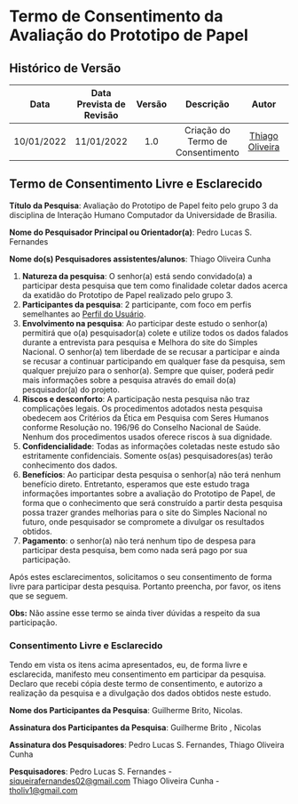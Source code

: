 # Termo de Consentimento da Avaliação do Prototipo de Papel
## <a>Histórico de Versão</a>

|Data|Data Prevista de Revisão|Versão|Descrição|Autor|Revisor|
| :----------: |:----------:| :------: | :-----------: | :---------: |:---------: |
|10/01/2022|11/01/2022|1.0|Criação do Termo de Consentimento| [Thiago Oliveira](https://github.com/Thiab394)|[-](https://github.com/)

## <a>Termo de Consentimento Livre e Esclarecido</a>

**Título da Pesquisa**: Avaliação do Prototipo de Papel feito pelo grupo 3 da disciplina de Interação Humano Computador da Universidade de Brasilia.

**Nome do Pesquisador Principal ou Orientador(a)**: Pedro Lucas S. Fernandes

**Nome do(s) Pesquisadores assistentes/alunos**: Thiago Oliveira Cunha

1.	**Natureza da pesquisa**: O senhor(a) está sendo convidado(a) a participar desta pesquisa que tem como finalidade coletar dados acerca da exatidão do Prototipo de Papel realizado pelo grupo 3.
2.	**Participantes da pesquisa**: 2 participante, com foco em perfis semelhantes ao [Perfil do Usuário](https://interacao-humano-computador.github.io/2022.2-SimplesNacional/Tarefas/perfilUsuario/).
3.	**Envolvimento na pesquisa**: Ao participar deste estudo o senhor(a) permitirá que o(a) pesquisador(a) colete e utilize todos os dados falados durante a entrevista para pesquisa e 
Melhora do site do Simples Nacional. O senhor(a) tem liberdade de se recusar a participar e ainda se recusar a continuar participando em qualquer fase da pesquisa, 
sem qualquer prejuízo para o senhor(a). Sempre que quiser, poderá pedir mais informações sobre a pesquisa através do email do(a) pesquisador(a) do projeto.
4.	**Riscos e desconforto**: A participação nesta pesquisa não traz complicações legais. Os procedimentos adotados nesta pesquisa obedecem aos Critérios da Ética em Pesquisa com Seres Humanos conforme Resolução no. 196/96 do Conselho Nacional de Saúde. Nenhum dos procedimentos usados oferece riscos à sua dignidade.
5.	**Confidencialidade**: Todas as informações coletadas neste estudo são estritamente confidenciais. Somente os(as) pesquisadores(as) terão conhecimento dos dados.
6.	**Benefícios**: Ao participar desta pesquisa o senhor(a) não terá nenhum benefício direto. Entretanto, esperamos que este estudo traga informações importantes sobre a avaliação do Prototipo de Papel,
de forma que o conhecimento que será construído a partir desta pesquisa possa trazer grandes melhorias para o site do Simples Nacional no futuro, 
onde pesquisador se compromete a divulgar os resultados obtidos. 
7.	**Pagamento**: o senhor(a) não terá nenhum tipo de despesa para participar desta pesquisa, bem como nada será pago por sua participação.

Após estes esclarecimentos, solicitamos o seu consentimento de forma livre para participar desta pesquisa. Portanto preencha, por favor, os itens que se seguem.

**Obs:** Não assine esse termo se ainda tiver dúvidas a respeito da sua participação.

### <a>Consentimento Livre e Esclarecido</a>
Tendo em vista os itens acima apresentados, eu, de forma livre e esclarecida, manifesto meu consentimento em participar da pesquisa. 
Declaro que recebi cópia deste termo de consentimento, e autorizo a realização da pesquisa e a divulgação dos dados obtidos neste estudo.


**Nome dos Participantes da Pesquisa**: Guilherme Brito, Nicolas.

**Assinatura dos Participantes da Pesquisa**: Guilherme Brito , Nicolas

**Assinatura dos Pesquisadores**: Pedro Lucas S. Fernandes, Thiago Oliveira Cunha

<!-- Para colocar a assinatura, peça para a pessoa assinar ou assine no papel, tire foto e coloque aqui a foto -->


**Pesquisadores**: Pedro Lucas S. Fernandes - siqueirafernandes02@gmail.com
Thiago Oliveira Cunha - tholiv1@gmail.com
